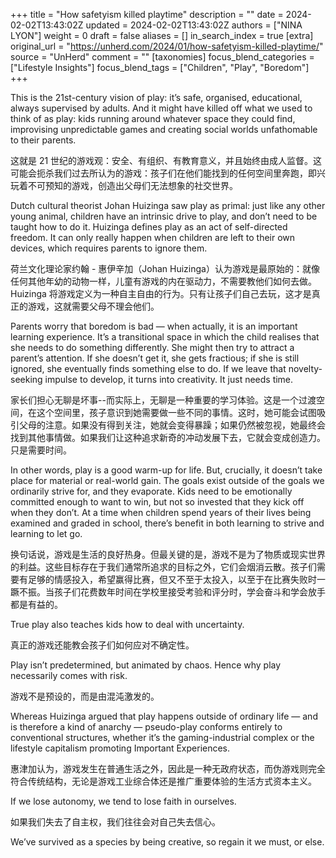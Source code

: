 +++
title = "How safetyism killed playtime"
description = ""
date = 2024-02-02T13:43:02Z
updated = 2024-02-02T13:43:02Z
authors = ["NINA LYON"]
weight = 0
draft = false
aliases = []
in_search_index = true
[extra]
original_url = "https://unherd.com/2024/01/how-safetyism-killed-playtime/"
source = "UnHerd"
comment = ""
[taxonomies]
focus_blend_categories = ["Lifestyle Insights"]
focus_blend_tags = ["Children", "Play", "Boredom"]
+++

This is the 21st-century vision of play: it’s safe, organised, educational, always supervised by adults. And it might have killed off what we used to think of as play: kids running around whatever space they could find, improvising unpredictable games and creating social worlds unfathomable to their parents.

这就是 21 世纪的游戏观：安全、有组织、有教育意义，并且始终由成人监督。这可能会扼杀我们过去所认为的游戏：孩子们在他们能找到的任何空间里奔跑，即兴玩着不可预知的游戏，创造出父母们无法想象的社交世界。

Dutch cultural theorist Johan Huizinga saw play as primal: just like any other young animal, children have an intrinsic drive to play, and don’t need to be taught how to do it. Huizinga defines play as an act of self-directed freedom. It can only really happen when children are left to their own devices, which requires parents to ignore them.

荷兰文化理论家约翰 - 惠伊辛加（Johan Huizinga）认为游戏是最原始的：就像任何其他年幼的动物一样，儿童有游戏的内在驱动力，不需要教他们如何去做。Huizinga 将游戏定义为一种自主自由的行为。只有让孩子们自己去玩，这才是真正的游戏，这就需要父母不理会他们。

Parents worry that boredom is bad — when actually, it is an important learning experience. It’s a transitional space in which the child realises that she needs to do something differently. She might then try to attract a parent’s attention. If she doesn’t get it, she gets fractious; if she is still ignored, she eventually finds something else to do. If we leave that novelty-seeking impulse to develop, it turns into creativity. It just needs time.

家长们担心无聊是坏事--而实际上，无聊是一种重要的学习体验。这是一个过渡空间，在这个空间里，孩子意识到她需要做一些不同的事情。这时，她可能会试图吸引父母的注意。如果没有得到关注，她就会变得暴躁；如果仍然被忽视，她最终会找到其他事情做。如果我们让这种追求新奇的冲动发展下去，它就会变成创造力。只是需要时间。

In other words, play is a good warm-up for life. But, crucially, it doesn’t take place for material or real-world gain. The goals exist outside of the goals we ordinarily strive for, and they evaporate. Kids need to be emotionally committed enough to want to win, but not so invested that they kick off when they don’t. At a time when children spend years of their lives being examined and graded in school, there’s benefit in both learning to strive and learning to let go.

换句话说，游戏是生活的良好热身。但最关键的是，游戏不是为了物质或现实世界的利益。这些目标存在于我们通常所追求的目标之外，它们会烟消云散。孩子们需要有足够的情感投入，希望赢得比赛，但又不至于太投入，以至于在比赛失败时一蹶不振。当孩子们花费数年时间在学校里接受考验和评分时，学会奋斗和学会放手都是有益的。

True play also teaches kids how to deal with uncertainty.

真正的游戏还能教会孩子们如何应对不确定性。

Play isn’t predetermined, but animated by chaos. Hence why play necessarily comes with risk.

游戏不是预设的，而是由混沌激发的。

Whereas Huizinga argued that play happens outside of ordinary life — and is therefore a kind of anarchy — pseudo-play conforms entirely to conventional structures, whether it’s the gaming-industrial complex or the lifestyle capitalism promoting Important Experiences.

惠津加认为，游戏发生在普通生活之外，因此是一种无政府状态，而伪游戏则完全符合传统结构，无论是游戏工业综合体还是推广重要体验的生活方式资本主义。

If we lose autonomy, we tend to lose faith in ourselves.

如果我们失去了自主权，我们往往会对自己失去信心。

We’ve survived as a species by being creative, so regain it we must, or else.
